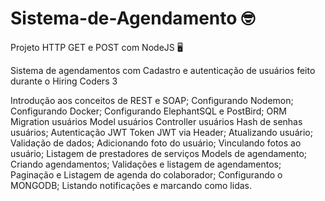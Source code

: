 # Sistema-de-Agendamento 🤓
Projeto HTTP GET e POST com NodeJS 🖥️

Sistema de agendamentos com Cadastro e autenticação de usuários feito durante o Hiring Coders 3

Introdução aos conceitos de REST e SOAP;
Configurando Nodemon;
Configurando Docker;
Configurando ElephantSQL e PostBird;
ORM Migration usuários Model usuários Controller usuários Hash de senhas usuários;
Autenticação JWT Token JWT via Header;
Atualizando usuário;
Validação de dados;
Adicionando foto do usuário;
Vinculando fotos ao usuário;
Listagem de prestadores de serviços Models de agendamento;
Criando agendamentos;
Validações e listagem de agendamentos;
Paginação e Listagem de agenda do colaborador;
Configurando o MONGODB;
Listando notificações e marcando como lidas.

